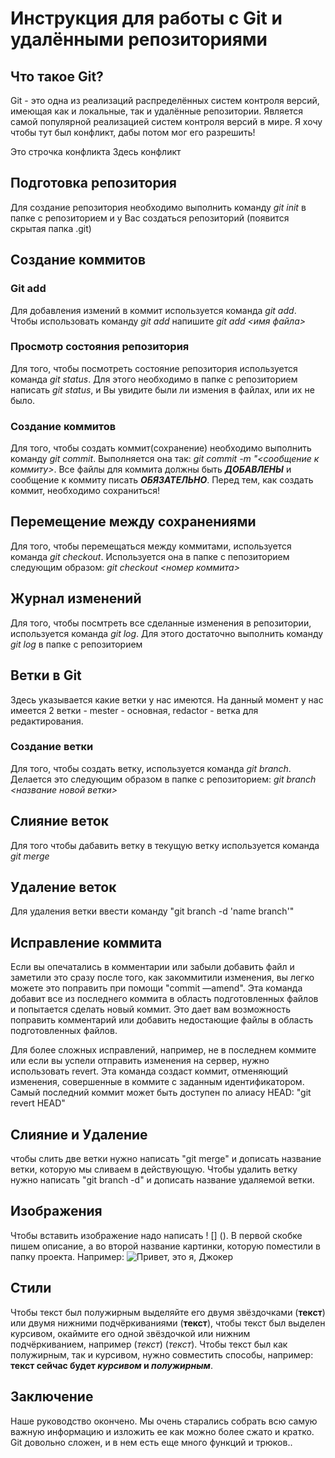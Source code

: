 # Инструкция для работы с Git и удалёнными репозиториями

## Что такое Git?
Git - это одна из реализаций распределённых систем контроля версий, имеющая как и локальные, так и удалённые репозитории. Является самой популярной реализацией систем контроля версий в мире.
Я хочу чтобы тут был конфликт, дабы потом мог его разрешить!

Это строчка конфликта
Здесь конфликт

## Подготовка репозитория
Для создание репозитория необходимо выполнить команду *git init*  в папке с репозиторием и у Вас создаться репозиторий (появится скрытая папка .git)

## Создание коммитов

### Git add
Для добавления измений в коммит используется команда *git add*. Чтобы использовать команду *git add* напишите *git add <имя файла>*

### Просмотр состояния репозитория
Для того, чтобы посмотреть состояние репозитория используется команда *git status*. Для этого необходимо в папке с репозиторием написать *git status*, и Вы увидите были ли измения в файлах, или их не было.

### Создание коммитов
Для того, чтобы создать коммит(сохранение) необходимо выполнить команду *git commit*. Выполняется она так: *git commit -m "<сообщение к коммиту>*. Все файлы для коммита должны быть ***ДОБАВЛЕНЫ*** и сообщение к коммиту писать ***ОБЯЗАТЕЛЬНО***.
Перед тем, как создать коммит, необходимо сохраниться!

## Перемещение между сохранениями
Для того, чтобы перемещаться между коммитами, используется команда *git checkout*. Используется она в папке с пепозиторием следующим образом: *git checkout <номер коммита>*

## Журнал изменений
Для того, чтобы посмтреть все сделанные изменения в репозитории, используется команда *git log*. Для этого достаточно выполнить команду *git log* в папке с репозиторием

## Ветки в Git
Здесь указывается какие ветки у нас имеются.
На данный момент у нас имеется 2 ветки - mester - основная, redactor - ветка для редактирования.

### Создание ветки

Для того, чтобы создать ветку, используется команда *git branch*. Делается это следующим образом в папке с репозиторием: *git branch <название новой ветки>*

## Слияние веток

Для того чтобы дабавить ветку в текущую ветку используется команда *git merge <name branch>*

## Удаление веток
Для удаления ветки ввести команду "git branch -d 'name branch'"

## Исправление коммита
Если вы опечатались в комментарии или забыли добавить файл и заметили это сразу после того, как закоммитили изменения, вы легко можете это поправить при помощи "commit —amend". Эта команда добавит все из последнего коммита в область подготовленных файлов и попытается сделать новый коммит. Это дает вам возможность поправить комментарий или добавить недостающие файлы в область подготовленных файлов.

Для более сложных исправлений, например, не в последнем коммите или если вы успели отправить изменения на сервер, нужно использовать revert. Эта команда создаст коммит, отменяющий изменения, совершенные в коммите с заданным идентификатором.
Самый последний коммит может быть доступен по алиасу HEAD: "git revert HEAD"

## Слияние и Удаление
чтобы слить две ветки нужно написать "git merge" и дописать название ветки, которую мы сливаем в действующую.
Чтобы удалить ветку нужно написать "git branch -d" и дописать название удаляемой ветки.
## Изображения
Чтобы вставить изображение надо написать ! [] (). В первой скобке пишем описание, а во второй название картинки, которую поместили в папку проекта.
Например:
![Привет, это я, Джокер](k.jpg)
## Стили
Чтобы текст был полужирным выделяйте его двумя звёздочками (**текст**) или двумя нижними подчёркиваниями (__текст__), чтобы текст был выделен курсивом, окаймите его одной звёздочкой или нижним подчёркиванием, например (_текст_) (*текст*). 
Чтобы текст был как полужирным, так и курсивом, нужно совместить способы, например:
__текст сейчас будет *курсивом* и *полужирным*__.

## Заключение
Наше руководство окончено. Мы очень старались собрать всю самую важную информацию и изложить ее как можно более сжато и кратко.
Git довольно сложен, и в нем есть еще много функций и трюков.. 
